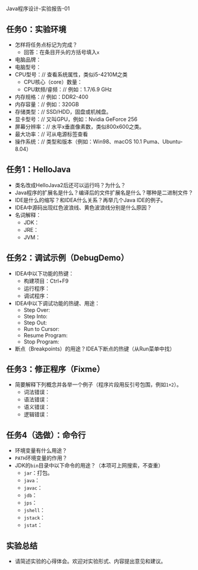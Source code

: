#   
Java程序设计-实验报告-01

## 任务0：实验环境

-   怎样将任务点标记为完成？
    -   回答：在条目开头的方括号填入`x`
-   电脑品牌：
-   电脑型号：
-   CPU型号：// 查看系统属性，类似i5-4210M之类
    -   CPU核心（core）数量：
    -   CPU默频/睿频：// 例如：1.7/6.9 GHz
-   内存规格：// 例如：DDR2-400
-   内存容量：// 例如：320GB
-   存储类型：// SSD/HDD，固盘或机械盘。
-   显卡型号：// 又叫GPU，例如：Nvidia GeForce 256
-   屏幕分辨率：// 水平x垂直像素数，类似800x600之类。
-   最大功率：// 可从电源标签查看
-   操作系统：// 类型和版本（例如：Win98、macOS 10.1 Puma、Ubuntu-8.04）

## [](https://gitee.com/sduwz/javalab/blob/master/labs/ex01/ex01-report.md#%E4%BB%BB%E5%8A%A11hellojava)任务1：HelloJava

-   类名改成HelloJava2后还可以运行吗？为什么？
-   Java程序的扩展名是什么？编译后的文件扩展名是什么？哪种是二进制文件？
-   IDE是什么的缩写？和IDEA什么关系？再举几个Java IDE的例子。
-   IDEA中源码出现红色波浪线、黄色波浪线分别是什么原因？
-   名词解释：
    -   JDK：
    -   JRE：
    -   JVM：

## [](https://gitee.com/sduwz/javalab/blob/master/labs/ex01/ex01-report.md#%E4%BB%BB%E5%8A%A12%E8%B0%83%E8%AF%95%E7%A4%BA%E4%BE%8Bdebugdemo)任务2：调试示例（DebugDemo）

-   IDEA中以下功能的热键：
    -   构建项目：Ctrl+F9
    -   运行程序：
    -   调试程序：
-   IDEA中以下调试功能的热键、用途：
    -   Step Over:
    -   Step Into:
    -   Step Out:
    -   Run to Cursor:
    -   Resume Program:
    -   Stop Program:
-   断点（Breakpoints）的用途？IDEA下断点的热键（从Run菜单中找）

## [](https://gitee.com/sduwz/javalab/blob/master/labs/ex01/ex01-report.md#%E4%BB%BB%E5%8A%A13%E4%BF%AE%E6%AD%A3%E7%A8%8B%E5%BA%8Ffixme)任务3：修正程序（Fixme）

-   简要解释下列概念并各举一个例子（程序片段用反引号包围，例如`1+2`）。
    -   词法错误：
    -   语法错误：
    -   语义错误：
    -   逻辑错误：

## [](https://gitee.com/sduwz/javalab/blob/master/labs/ex01/ex01-report.md#%E4%BB%BB%E5%8A%A14%E9%80%89%E5%81%9A%E5%91%BD%E4%BB%A4%E8%A1%8C)任务4（选做）：命令行

-   环境变量有什么用途？
-   `PATH`环境变量的作用？
-   JDK的`bin`目录中以下命令的用途？（本项可上网搜索，不查重）
    -   `jar`：打包。
    -   `java`：
    -   `javac`：
    -   `jdb`：
    -   `jps`：
    -   `jshell`：
    -   `jstack`：
    -   `jstat`：

## [](https://gitee.com/sduwz/javalab/blob/master/labs/ex01/ex01-report.md#%E5%AE%9E%E9%AA%8C%E6%80%BB%E7%BB%93)实验总结

-   请简述实验的心得体会。欢迎对实验形式、内容提出意见和建议。
<!--stackedit_data:
eyJoaXN0b3J5IjpbNDIxNzAzNzM2XX0=
-->